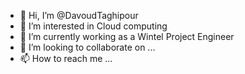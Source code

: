 - 👋 Hi, I’m @DavoudTaghipour
- 👀 I’m interested in Cloud computing
- 🌱 I’m currently working as a Wintel Project Engineer 
- 💞️ I’m looking to collaborate on ...
- 📫 How to reach me ...

<!---
DavoudTaghipour/DavoudTaghipour is a ✨ special ✨ repository because its `README.md` (this file) appears on your GitHub profile.
You can click the Preview link to take a look at your changes.
--->
